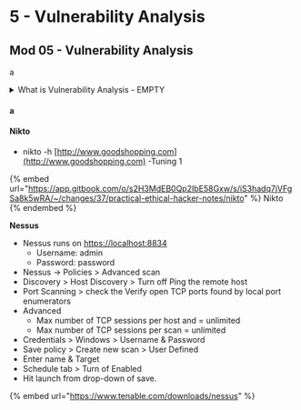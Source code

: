 # 5 - Vulnerability Analysis

## Mod 05 - Vulnerability Analysis

a

<details>

<summary>What is Vulnerability Analysis - EMPTY</summary>



</details>

#### a

#### Nikto

* nikto -h [http://www.goodshopping.com](http://www.goodshopping.com) -Tuning 1&#x20;

{% embed url="https://app.gitbook.com/o/s2H3MdEB0Qp2IbE58Gxw/s/iS3hadq7jVFgSa8k5wRA/~/changes/37/practical-ethical-hacker-notes/nikto" %}
Nikto
{% endembed %}

**Nessus**

* Nessus runs on [ https://localhost:8834](https://localhost:8834)
  * Username: admin&#x20;
  * Password: password
* Nessus -> Policies > Advanced scan
* Discovery > Host Discovery > Turn off Ping the remote host
* Port Scanning > check the Verify open TCP ports found by local port enumerators
* Advanced
  * Max number of TCP sessions per host and = unlimited
  * Max number of TCP sessions per scan = unlimited
* Credentials > Windows > Username & Password
* Save policy > Create new scan > User Defined
* Enter name & Target
* Schedule tab > Turn of Enabled
* Hit launch from drop-down of save.

{% embed url="https://www.tenable.com/downloads/nessus" %}
